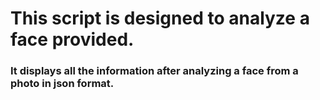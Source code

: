 # This script is designed to analyze a face provided.
### It displays all the information after analyzing a face from a photo in json format.